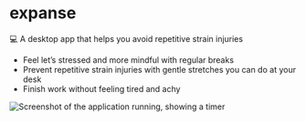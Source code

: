 # expanse

💻 A desktop app that helps you avoid repetitive strain injuries

- Feel let’s stressed and more mindful with regular breaks
- Prevent repetitive strain injuries with gentle stretches you can do at your desk
- Finish work without feeling tired and achy

![Screenshot of the application running, showing a timer](https://repository-images.githubusercontent.com/261011610/abdb8b80-b48a-11ea-890d-696a39ace15c)
